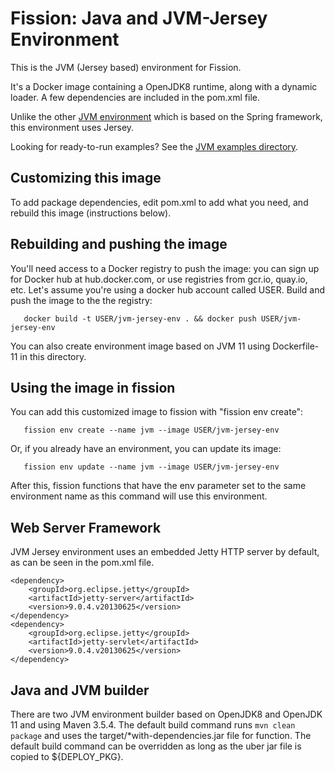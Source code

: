 # Fission: Java and JVM-Jersey Environment

This is the JVM (Jersey based) environment for Fission.

It's a Docker image containing a OpenJDK8 runtime, along with a
dynamic loader. A few dependencies are included in the
pom.xml file.

Unlike the other [JVM environment](../jvm) which is based on the Spring framework, this environment uses Jersey.

Looking for ready-to-run examples? See the [JVM examples directory](../../examples/jvm-jersey).

## Customizing this image

To add package dependencies, edit pom.xml to add what you
need, and rebuild this image (instructions below).

## Rebuilding and pushing the image

You'll need access to a Docker registry to push the image: you can
sign up for Docker hub at hub.docker.com, or use registries from
gcr.io, quay.io, etc. Let's assume you're using a docker hub account
called USER. Build and push the image to the the registry:

```
   docker build -t USER/jvm-jersey-env . && docker push USER/jvm-jersey-env
```

You can also create environment image based on JVM 11 using Dockerfile-11 in this directory.

## Using the image in fission

You can add this customized image to fission with "fission env
create":

```
   fission env create --name jvm --image USER/jvm-jersey-env
```

Or, if you already have an environment, you can update its image:

```
   fission env update --name jvm --image USER/jvm-jersey-env
```

After this, fission functions that have the env parameter set to the
same environment name as this command will use this environment.

## Web Server Framework

JVM Jersey environment uses an embedded Jetty HTTP server by default, as can be seen in the pom.xml file.

```
<dependency>
	<groupId>org.eclipse.jetty</groupId>
	<artifactId>jetty-server</artifactId>
	<version>9.0.4.v20130625</version>
</dependency>
<dependency>
	<groupId>org.eclipse.jetty</groupId>
	<artifactId>jetty-servlet</artifactId>
	<version>9.0.4.v20130625</version>
</dependency>
```

## Java and JVM builder

There are two JVM environment builder based on OpenJDK8 and OpenJDK 11 and using Maven 3.5.4. The default build command runs `mvn clean package` and uses the target/\*with-dependencies.jar file for function. The default build command can be overridden as long as the uber jar file is copied to \${DEPLOY_PKG}.
